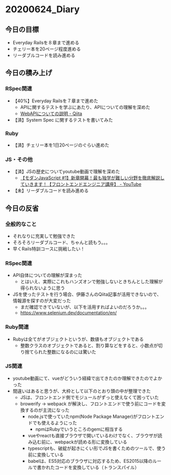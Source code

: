 # 20200624_Diary

## 今日の目標

- Everyday Railsを８章まで進める
- チェリー本を20ページ程度進める
- リーダブルコードを読み進める

## 今日の積み上げ

### RSpec関連

- 【40%】Everyday Railsを７章まで進めた
  - APIに関するテストを学ぶにあたり、APIについての理解を深めた
  - [WebAPIについての説明 \- Qiita](https://qiita.com/busyoumono99/items/9b5ffd35dd521bafce47)
- 【済】System Spec に関するテストを書いてみた

### Ruby 

- 【済】チェリー本を1日20ページのぐらい進めた

### JS・その他

- 【済】JSの歴史についてyoutube動画で理解を深めた
  - [【モダンJavaScript \#1】新章開幕！最も独学が難しい分野を徹底解説していきます！【フロントエンドエンジニア講座】 \- YouTube](https://www.youtube.com/watch?v=De9PH3EAz7c&list=PLwM1-TnN_NN4SV6DEs4OtfA51Up6XzTfB)
- 【未】リーダブルコードを読み進める

## 今日の反省

### 全般的なこと

- それなりに充実して勉強できた
- そろそろリーダブルコード、ちゃんと読もう。。。
- 早くRails特訓コースに挑戦したい！

### RSpec関連

- API自体についての理解が深まった
  - とはいえ、実際にこれもハンズオンで勉強しないときちんとした理解が得られないように思う
- JSを使ったテストを行う場合、伊藤さんのQiita記事が活用できないので、情報源を探すのが大変だった
  - まだ確認できていないが、以下を活用すればよいのだろうか。。。
  - https://www.selenium.dev/documentation/en/

### Ruby関連

- Rubyは全てがオブジェクトというが、数値もオブジェクトである
  - 整数クラスのオブジェクトであると、割り算などをすると、小数点が切り捨てられた整数になるのには驚いた

### JS関連

- youtube動画にて、vueがどういう経緯で出てきたのか理解できたのでよかった
- 間違いはあると思うが、大枠として以下のとおり頭の中が整理できた
  - JSは、フロントエンド側でモジュールがずっと使えなくて困っていた
  - browerify → webpack が解決し、フロントエンドで使う前にコードを変換するのが主流になった
    - node.jsで使っていたnpm(Node Package Manager)がフロントエンドでも使えるようにった
      - npmはRubyでいうところのgemに相当する
    - vueやreactも直接ブラウザで開いているわけでなく、ブラウザが読み込む前に、webpackが読める形に変換している
    - typescriptも、破綻が起きにくい形でJSを書くためのツールで、使う前に変換している
    - babelは、ES5対応のブラウザに対応するため、ES2015以降のルールで書かれたコードを変換している（トランスパイル）
